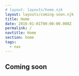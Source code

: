 ```yaml
---
# layout: layouts/home.njk
layout: layouts/coming-soon.njk
title: Home
date: 2016-01-01T00:00:00.000Z
permalink: /
navtitle: Home
section: home
tags:
  - nav
---
```


## Coming soon